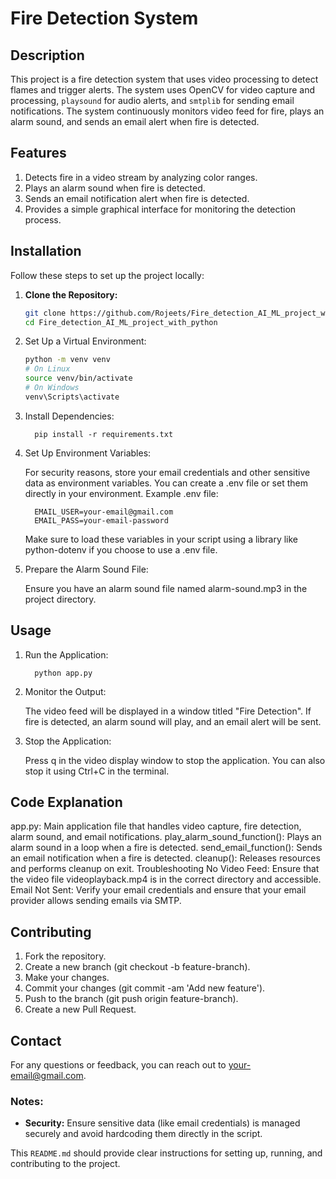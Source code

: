 # Fire Detection System

## Description

This project is a fire detection system that uses video processing to detect flames and trigger alerts. The system uses OpenCV for video capture and processing, `playsound` for audio alerts, and `smtplib` for sending email notifications. The system continuously monitors video feed for fire, plays an alarm sound, and sends an email alert when fire is detected.

## Features

1. Detects fire in a video stream by analyzing color ranges.
2. Plays an alarm sound when fire is detected.
3. Sends an email notification alert when fire is detected.
4. Provides a simple graphical interface for monitoring the detection process.

## Installation

Follow these steps to set up the project locally:

1. **Clone the Repository:**

   ```bash
   git clone https://github.com/Rojeets/Fire_detection_AI_ML_project_with_python.git
   cd Fire_detection_AI_ML_project_with_python
2. Set Up a Virtual Environment:

   ```bash
   python -m venv venv
   # On Linux
   source venv/bin/activate
   # On Windows
   venv\Scripts\activate
3. Install Dependencies:

         pip install -r requirements.txt
   
4. Set Up Environment Variables:

   For security reasons, store your email credentials and other sensitive data as environment variables. You can create a .env file or set them directly in your environment. Example .env file:
   
         EMAIL_USER=your-email@gmail.com
         EMAIL_PASS=your-email-password
   Make sure to load these variables in your script using a library like python-dotenv if you choose to use a .env file.

6. Prepare the Alarm Sound File:

   Ensure you have an alarm sound file named alarm-sound.mp3 in the project directory.

## Usage
1. Run the Application:


         python app.py
2. Monitor the Output:
   
   The video feed will be displayed in a window titled "Fire Detection".
   If fire is detected, an alarm sound will play, and an email alert will be sent.
3. Stop the Application:
   
   Press q in the video display window to stop the application.
   You can also stop it using Ctrl+C in the terminal.
## Code Explanation
   app.py: Main application file that handles video capture, fire detection, alarm sound, and email notifications.
   play_alarm_sound_function(): Plays an alarm sound in a loop when a fire is detected.
   send_email_function(): Sends an email notification when a fire is detected.
   cleanup(): Releases resources and performs cleanup on exit.
   Troubleshooting
   No Video Feed: Ensure that the video file videoplayback.mp4 is in the correct directory and accessible.
   Email Not Sent: Verify your email credentials and ensure that your email provider allows sending emails via SMTP.
## Contributing
1. Fork the repository.
2. Create a new branch (git checkout -b feature-branch).
3. Make your changes.
4. Commit your changes (git commit -am 'Add new feature').
5. Push to the branch (git push origin feature-branch).
6. Create a new Pull Request.
## Contact
   For any questions or feedback, you can reach out to your-email@gmail.com.



### Notes:
- **Security:** Ensure sensitive data (like email credentials) is managed securely and avoid hardcoding them directly in the script.

This `README.md` should provide clear instructions for setting up, running, and contributing to the project.



